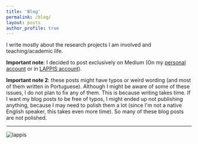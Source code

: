 ```yaml
---
title: 'Blog'
permalink: /blog/
layout: posts
author_profile: true
---
```


I write mostly about the research projects I am involved and teaching/academic life. <br />

**Important note**: I decided to post exclusively on Medium (On my [personal account](https://medium.com/@rocha.carla) or in [LAPPIS account](https://medium.com/@lappisunbfga)).

**Important note 2**: these posts might have typos or weird wording (and most of them written in Portuguese). Although I might be aware of some of these issues, I do not plan to fix any of them. This is because writing takes time. If I want my blog posts to be free of typos, I might ended up not publishing anything, because I may need to polish them a lot (since I'm not a native English speaker, this takes even more time). So many of these blog posts are not polished.<br />

<!-- These posts are also published on <a href=" https://medium.com/@gustavopinto">Medium</a>.-->

<hr/>

![lappis](/carlocha/assets/images/lappis.png)
